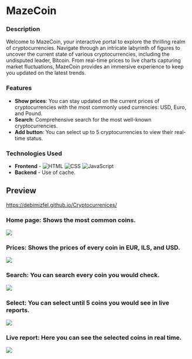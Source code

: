 # MazeCoin

### Description
Welcome to MazeCoin, your interactive portal to explore the thrilling realm of cryptocurrencies. Navigate through an intricate labyrinth of figures to uncover the current state of various cryptocurrencies, including the undisputed leader, Bitcoin. From real-time prices to live charts capturing market fluctuations, MazeCoin provides an immersive experience to keep you updated on the latest trends.

### Features

- **Show prices**: You can stay updated on the current prices of cryptocurrencies with the most commonly used currencies: USD, Euro, and Pound.
- **Search**: Comprehensive search for the most well-known cryptocurrencies.
- **Add button**: You can select up to 5 cryptocurrencies to view their real-time status.

### Technologies Used

- **Frontend** - ![HTML](https://raster.shields.io/badge/HTML5-E34F26?logo=html5&logoColor=white&style=flat)
 ![CSS](https://raster.shields.io/badge/CSS3-1572B6?logo=css3&logoColor=white&style=flat)
 ![JavaScript](https://raster.shields.io/badge/JavaScript-F7DF1E?logo=javascript&logoColor=black&style=flat)
 - **Backend** - Use of cache.

## Preview
https://debimizfel.github.io/Cryptocurrenices/
### Home page: Shows the most common coins.
![](https://i.imgur.com/mYpS0PE.png) 
### Prices: Shows the prices of every coin in EUR, ILS, and USD. 
![](https://i.imgur.com/RsEKESv.png)
### Search: You can search every coin you would check.
![](https://i.imgur.com/O2BnFU6.png)
### Select: You can select until 5 coins you would see in live reports.
![](https://i.imgur.com/KBRB4fJ.png)
### Live report: Here you can see the selected coins in real time.
![](https://i.imgur.com/gQd5TZu.png)
